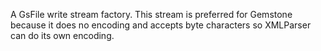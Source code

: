 A GsFile write stream factory. This stream is preferred for Gemstone because it does no encoding and accepts byte characters so XMLParser can do its own encoding.